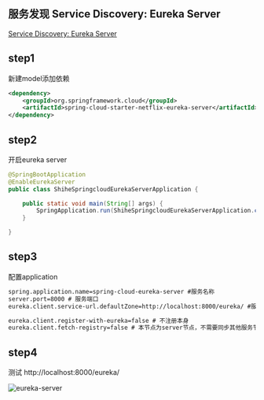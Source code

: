 ## 服务发现 Service Discovery: Eureka Server
[Service Discovery: Eureka Server](https://projects.spring.io/spring-cloud/spring-cloud.html#spring-cloud-eureka-server)

## step1
新建model添加依赖
```xml
<dependency>
    <groupId>org.springframework.cloud</groupId>
    <artifactId>spring-cloud-starter-netflix-eureka-server</artifactId>
</dependency>
```
## step2
开启eureka server
```java
@SpringBootApplication
@EnableEurekaServer
public class ShiheSpringcloudEurekaServerApplication {

    public static void main(String[] args) {
        SpringApplication.run(ShiheSpringcloudEurekaServerApplication.class, args);
    }

}
```

## step3
配置application
```xml
spring.application.name=spring-cloud-eureka-server #服务名称
server.port=8000 # 服务端口
eureka.client.service-url.defaultZone=http://localhost:8000/eureka/ #服务url

eureka.client.register-with-eureka=false # 不注册本身
eureka.client.fetch-registry=false # 本节点为server节点，不需要同步其他服务节点
```
## step4
测试 http://localhost:8000/eureka/

![eureka-server](https://www.tutorialspoint.com/spring_boot/images/eureka_server_running_on_port_8761.jpg)